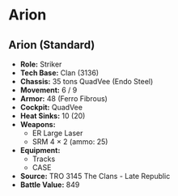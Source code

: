 # Arion
## Arion (Standard)
- **Role:** Striker
- **Tech Base:** Clan (3136)
- **Chassis:** 35 tons QuadVee (Endo Steel)
- **Movement:** 6 / 9
- **Armor:** 48 (Ferro Fibrous)
- **Cockpit:** QuadVee
- **Heat Sinks:** 10 (20)
- **Weapons:**
  - ER Large Laser
  - SRM 4 × 2 (ammo: 25)
- **Equipment:**
  - Tracks
  - CASE
- **Source:** TRO 3145 The Clans - Late Republic
- **Battle Value:** 849

